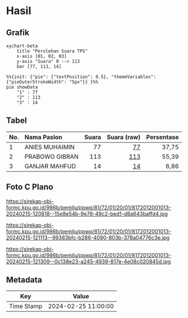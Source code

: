 # Hasil

## Grafik

```mermaid
xychart-beta
    title "Perolehan Suara TPS"
    x-axis [01, 02, 03]
    y-axis "Suara" 0 --> 113
    bar [77, 113, 14]
```

```mermaid
%%{init: {"pie": {"textPosition": 0.5}, "themeVariables": {"pieOuterStrokeWidth": "5px"}} }%%
pie showData
    "1" : 77
    "2" : 113
    "3" : 14
```

## Tabel

| No. | Nama Paslon    | Suara | Suara (raw) | Persentase |
|:--- |:-------------- | -----:| -----------:| ----------:|
| 1   | ANIES MUHAIMIN | 77    | [77][p-1]   | 37,75      |
| 2   | PRABOWO GIBRAN | 113   | [113][p-2]  | 55,39      |
| 3   | GANJAR MAHFUD  | 14    | [14][p-3]   | 6,86       |


[p-1]: https://github.com/gigit-pemilu/pemilu-2024-81-maluku/blob/main/pilpres/hitung-suara/sub/81-maluku/sub/72-kota-tual/sub/01-pulau-dullah-utara/sub/2001-fiditan/sub/013-tps/sub/paslon-1.txt
[p-2]: https://github.com/gigit-pemilu/pemilu-2024-81-maluku/blob/main/pilpres/hitung-suara/sub/81-maluku/sub/72-kota-tual/sub/01-pulau-dullah-utara/sub/2001-fiditan/sub/013-tps/sub/paslon-2.txt
[p-3]: https://github.com/gigit-pemilu/pemilu-2024-81-maluku/blob/main/pilpres/hitung-suara/sub/81-maluku/sub/72-kota-tual/sub/01-pulau-dullah-utara/sub/2001-fiditan/sub/013-tps/sub/paslon-3.txt

## Foto C Plano

https://sirekap-obj-formc.kpu.go.id/986b/pemilu/ppwp/81/72/01/20/01/8172012001013-20240215-120818--15e8e54b-9e76-49c2-bed1-d8a643baffd4.jpg

https://sirekap-obj-formc.kpu.go.id/986b/pemilu/ppwp/81/72/01/20/01/8172012001013-20240215-121113--99383bfc-b286-4090-803b-378a04776c3e.jpg

https://sirekap-obj-formc.kpu.go.id/986b/pemilu/ppwp/81/72/01/20/01/8172012001013-20240215-121309--0c138e23-a245-4939-817e-4e08c020845d.jpg


## Metadata

| Key        | Value               |
| ---------- | ------------------- |
| Time Stamp | 2024-02-25 11:00:00 |




